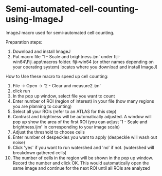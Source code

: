 # Semi-automated-cell-counting-using-ImageJ
ImageJ macro used for semi-automated cell counting. 

Preparation steps:
1. Download and install ImageJ
2. Put macro file '1 - Scale and brightness.ijm' under fiji-win64\Fiji.app\macros folder. fiji-win64 (or other names depending on your operating system) locates where you download and install ImageJ)

How to Use these macro to speed up cell counting:
1. File -> Open -> '2 - Clear and measure2.ijm'
2. click run
3. In the pop up window, select file you want to count
4. Enter number of ROI (region of interest) in your file (how many regions you are planning to counting)
5. Select all your ROIs (refer to an ATLAS for this step)
6. Contrast and brightness will be automatically adjusted. A window will pop up show the area of the first ROI (you can adjust '1 - Scale and brightness.ijm' in corresponding to your image scale)
7. Adjust the threshold to choose cells
8. Enter number of despeckles you want to apply (despeckle will wash out noise)
9. Click 'yes' if you want to run watershed and 'no' if not. (watershed will breakdown gathered cells)
10. The number of cells in the region will be shown in the pop up window. Record the number and click OK. This would automatically open the same image and continue for the next ROI until all ROIs are analyzed
